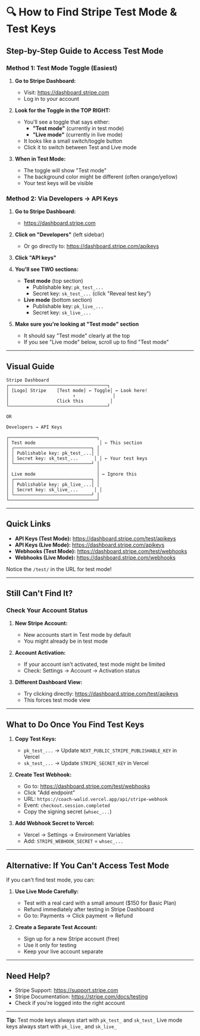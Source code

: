 # 🔍 How to Find Stripe Test Mode & Test Keys

## Step-by-Step Guide to Access Test Mode

### Method 1: Test Mode Toggle (Easiest)

1. **Go to Stripe Dashboard:**
   - Visit: https://dashboard.stripe.com
   - Log in to your account

2. **Look for the Toggle in the TOP RIGHT:**
   - You'll see a toggle that says either:
     - **"Test mode"** (currently in test mode)
     - **"Live mode"** (currently in live mode)
   - It looks like a small switch/toggle button
   - Click it to switch between Test and Live mode

3. **When in Test Mode:**
   - The toggle will show "Test mode"
   - The background color might be different (often orange/yellow)
   - Your test keys will be visible

### Method 2: Via Developers → API Keys

1. **Go to Stripe Dashboard:**
   - https://dashboard.stripe.com

2. **Click on "Developers"** (left sidebar)
   - Or go directly to: https://dashboard.stripe.com/apikeys

3. **Click "API keys"**

4. **You'll see TWO sections:**
   - **Test mode** (top section)
     - Publishable key: `pk_test_...`
     - Secret key: `sk_test_...` (click "Reveal test key")
   - **Live mode** (bottom section)
     - Publishable key: `pk_live_...`
     - Secret key: `sk_live_...`

5. **Make sure you're looking at "Test mode" section**
   - It should say "Test mode" clearly at the top
   - If you see "Live mode" below, scroll up to find "Test mode"

---

## Visual Guide

```
Stripe Dashboard
┌─────────────────────────────────────┐
│ [Logo] Stripe    [Test mode] ← Toggle│ ← Look here!
│                        ↑              │
│                  Click this          │
└─────────────────────────────────────┘

OR

Developers → API Keys

┌─────────────────────────────────┐
│ Test mode                        │ ← This section
│ ┌─────────────────────────────┐ │
│ │ Publishable key: pk_test_...│ │
│ │ Secret key: sk_test_...      │ │ ← Your test keys
│ └─────────────────────────────┘ │
│                                 │
│ Live mode                       │ ← Ignore this
│ ┌─────────────────────────────┐ │
│ │ Publishable key: pk_live_...│ │
│ │ Secret key: sk_live_...      │ │
│ └─────────────────────────────┘ │
└─────────────────────────────────┘
```

---

## Quick Links

- **API Keys (Test Mode):** https://dashboard.stripe.com/test/apikeys
- **API Keys (Live Mode):** https://dashboard.stripe.com/apikeys
- **Webhooks (Test Mode):** https://dashboard.stripe.com/test/webhooks
- **Webhooks (Live Mode):** https://dashboard.stripe.com/webhooks

Notice the `/test/` in the URL for test mode!

---

## Still Can't Find It?

### Check Your Account Status

1. **New Stripe Account:**
   - New accounts start in Test mode by default
   - You might already be in test mode

2. **Account Activation:**
   - If your account isn't activated, test mode might be limited
   - Check: Settings → Account → Activation status

3. **Different Dashboard View:**
   - Try clicking directly: https://dashboard.stripe.com/test/apikeys
   - This forces test mode view

---

## What to Do Once You Find Test Keys

1. **Copy Test Keys:**
   - `pk_test_...` → Update `NEXT_PUBLIC_STRIPE_PUBLISHABLE_KEY` in Vercel
   - `sk_test_...` → Update `STRIPE_SECRET_KEY` in Vercel

2. **Create Test Webhook:**
   - Go to: https://dashboard.stripe.com/test/webhooks
   - Click "Add endpoint"
   - URL: `https://coach-walid.vercel.app/api/stripe-webhook`
   - Event: `checkout.session.completed`
   - Copy the signing secret (`whsec_...`)

3. **Add Webhook Secret to Vercel:**
   - Vercel → Settings → Environment Variables
   - Add: `STRIPE_WEBHOOK_SECRET` = `whsec_...`

---

## Alternative: If You Can't Access Test Mode

If you can't find test mode, you can:

1. **Use Live Mode Carefully:**
   - Test with a real card with a small amount ($150 for Basic Plan)
   - Refund immediately after testing in Stripe Dashboard
   - Go to: Payments → Click payment → Refund

2. **Create a Separate Test Account:**
   - Sign up for a new Stripe account (free)
   - Use it only for testing
   - Keep your live account separate

---

## Need Help?

- Stripe Support: https://support.stripe.com
- Stripe Documentation: https://stripe.com/docs/testing
- Check if you're logged into the right account

---

**Tip:** Test mode keys always start with `pk_test_` and `sk_test_`
Live mode keys always start with `pk_live_` and `sk_live_`

